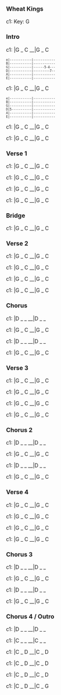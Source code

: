 
### Wheat Kings

c1: Key: G

### Intro

c1: |G _ C __|G _ C

<span style="font-size:0.7em; scroll-snap-stop: always; scroll-snap-align: start;">

```
e|------------|------------
B|------------|------------
G|------------|------5-4---
D|------------|---------7--
A|------------|------------
E|------------|------------
```
</span>

c1: |G _ C __|G _ C

<span style="font-size:0.7em; scroll-snap-stop: always; scroll-snap-align: start;">

```
e|------------|------------
B|------------|------------
G|------------|------------
D|5-----------|------------
A|------------|------------
E|------------|------------
```
</span>

c1: |G _ C __|G _ C

c1: |G _ C __|G _ C

### Verse 1

c1: |G _ C __|G _ C

c1: |G _ C __|G _ C

c1: |G _ C __|G _ C

c1: |G _ C __|G _ C

### Bridge

c1: |G _ C __|G _ C

### Verse 2

c1: |G _ C __|G _ C

c1: |G _ C __|G _ C

c1: |G _ C __|G _ C

c1: |G _ C __|G _ C

### Chorus

c1: |D _ _ __|D _ _

c1: |G _ C __|G _ C

c1: |D _ _ __|D _ _

c1: |G _ C __|G _ C

### Verse 3

c1: |G _ C __|G _ C

c1: |G _ C __|G _ C

c1: |G _ C __|G _ C

c1: |G _ C __|G _ C

### Chorus 2

c1: |D _ _ __|D _ _

c1: |G _ C __|G _ C

c1: |D _ _ __|D _ _

c1: |G _ C __|G _ C

### Verse 4

c1: |G _ C __|G _ C

c1: |G _ C __|G _ C

c1: |G _ C __|G _ C

c1: |G _ C __|G _ C

### Chorus 3

c1: |D _ _ __|D _ _

c1: |G _ C __|G _ C

c1: |D _ _ __|D _ _

c1: |G _ C __|G _ C

### Chorus 4 / Outro

c1: |D _ _ __|D _ _

c1: |C _ _ __|C _ _

c1: |C _ D __|C _ D

c1: |C _ D __|C _ D

c1: |C _ D __|C _ D

c1: |C _ D __|C _ G
